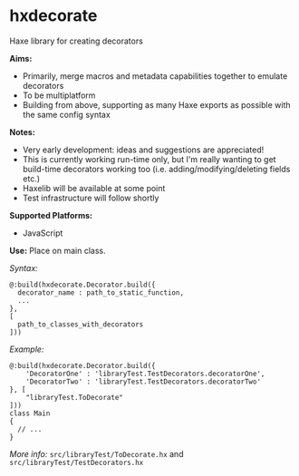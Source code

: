 # hxdecorate
Haxe library for creating decorators

__Aims:__
* Primarily, merge macros and metadata capabilities together to emulate decorators
* To be multiplatform
* Building from above, supporting as many Haxe exports as possible with the same config syntax

__Notes:__
* Very early development: ideas and suggestions are appreciated!
* This is currently working run-time only, but I'm really wanting to get build-time decorators working too (i.e. adding/modifying/deleting fields etc.)
* Haxelib will be available at some point
* Test infrastructure will follow shortly

__Supported Platforms:__
* JavaScript

__Use:__
Place on main class.

*Syntax:*
```
@:build(hxdecorate.Decorator.build({
  decorator_name : path_to_static_function,
  ...
},
[
  path_to_classes_with_decorators
]))
```

*Example:*
```
@:build(hxdecorate.Decorator.build({
	'DecoratorOne' : 'libraryTest.TestDecorators.decoratorOne',
	'DecoratorTwo' : 'libraryTest.TestDecorators.decoratorTwo'
}, [
	"libraryTest.ToDecorate"
]))
class Main
{
  // ...
}
```

*More info:* `src/libraryTest/ToDecorate.hx` and `src/libraryTest/TestDecorators.hx`
